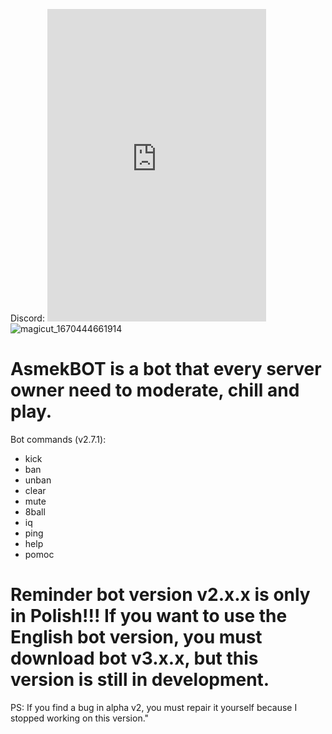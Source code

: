 Discord: <iframe src="https://discord.com/widget?id=955575710221733949&theme=dark" width="350" height="500" allowtransparency="true" frameborder="0" sandbox="allow-popups allow-popups-to-escape-sandbox allow-same-origin allow-scripts"></iframe>
![magicut_1670444661914](https://github.com/AsmekYT/AsmekBOT/assets/98432786/3c8a4ab8-414f-4e3a-8128-94e6d58d9126)

# AsmekBOT is a bot that every server owner need to moderate, chill and play. 
Bot commands (v2.7.1):
- kick
- ban
- unban
- clear
- mute
- 8ball
- iq
- ping
- help
- pomoc
# Reminder bot version v2.x.x is only in Polish!!! If you want to use the English bot version, you must download bot v3.x.x, but this version is still in development.

PS: If you find a bug in alpha v2, you must repair it yourself because I stopped working on this version."
